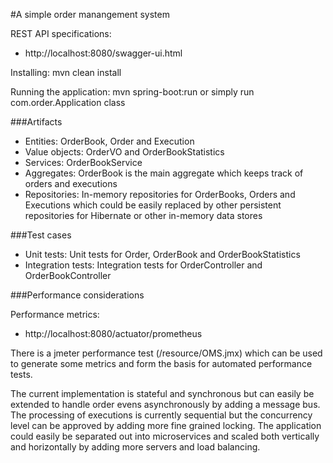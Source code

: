 #A simple order manangement system

REST API specifications:

- http://localhost:8080/swagger-ui.html

Installing: mvn clean install

Running the application: mvn spring-boot:run or simply run com.order.Application class

###Artifacts

- Entities: OrderBook, Order and Execution
- Value objects: OrderVO and OrderBookStatistics
- Services: OrderBookService
- Aggregates: OrderBook is the main aggregate which keeps track of orders and executions
- Repositories: In-memory repositories for OrderBooks, Orders and Executions
which could be easily replaced by other persistent repositories for Hibernate or other in-memory data stores 

###Test cases

- Unit tests: Unit tests for Order, OrderBook and OrderBookStatistics
- Integration tests: Integration tests for OrderController and OrderBookController
  

###Performance considerations

Performance metrics:

- http://localhost:8080/actuator/prometheus

There is a jmeter performance test (/resource/OMS.jmx) which can be used to generate some metrics and form the basis for automated performance tests. 

The current implementation is stateful and synchronous but can easily be extended to handle order evens asynchronously by adding a message bus.
The processing of executions is currently sequential but the concurrency level can be approved by adding more fine grained locking.
The application could easily be separated out into microservices and scaled both vertically and horizontally by adding more servers and load balancing.
   